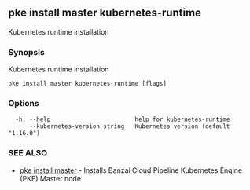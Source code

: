 ## pke install master kubernetes-runtime

Kubernetes runtime installation

### Synopsis

Kubernetes runtime installation

```
pke install master kubernetes-runtime [flags]
```

### Options

```
  -h, --help                        help for kubernetes-runtime
      --kubernetes-version string   Kubernetes version (default "1.16.0")
```

### SEE ALSO

* [pke install master](pke_install_master.md)	 - Installs Banzai Cloud Pipeline Kubernetes Engine (PKE) Master node


